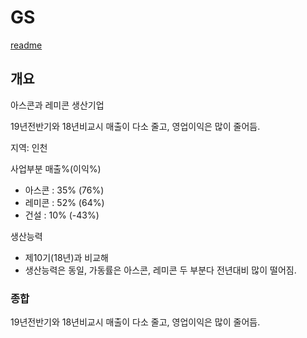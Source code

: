 # GS   
[readme](readme.md)
## 개요
아스콘과 레미콘 생산기업

19년전반기와 18년비교시 매출이 다소 줄고, 영업이익은 많이 줄어듬.

지역: 인천

사업부분 매출%(이익%)
 - 아스콘 : 35% (76%)
 - 레미콘 : 52% (64%)
 - 건설 : 10%   (-43%)

생산능력
  - 제10기(18년)과 비교해
  - 생산능력은 동일, 가동률은 아스콘, 레미콘 두 부분다 전년대비 많이 떨어짐. 

### 종합
19년전반기와 18년비교시 매출이 다소 줄고, 영업이익은 많이 줄어듬.